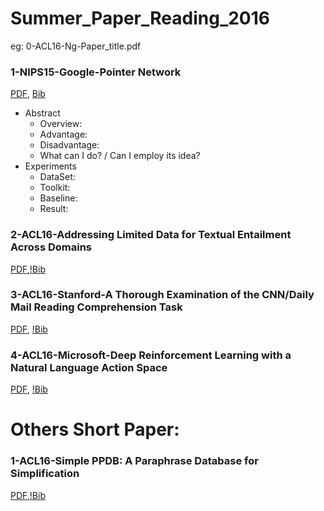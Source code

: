 # Summer_Paper_Reading_2016
eg: 0-ACL16-Ng-Paper_title.pdf


### 1-NIPS15-Google-Pointer Network
  [PDF](http://papers.nips.cc/paper/5866-pointer-networks.pdf), [Bib](https://papers.nips.cc/paper/5866-pointer-networks/bibtex)
    
- Abstract
  - Overview:
  - Advantage:
  - Disadvantage:
  - What can I do? / Can I employ its idea?
- Experiments
  - DataSet:
  - Toolkit:
  - Baseline:
  - Result:

### 2-ACL16-Addressing Limited Data for Textual Entailment Across Domains
  [PDF](https://arxiv.org/pdf/1606.02638v1.pdf),[!Bib](~)

### 3-ACL16-Stanford-A Thorough Examination of the CNN/Daily Mail Reading Comprehension Task
  [PDF](https://arxiv.org/abs/1606.02858), [!Bib](~)


### 4-ACL16-Microsoft-Deep Reinforcement Learning with a Natural Language Action Space
  [PDF](http://arxiv.org/pdf/1511.04636v5.pdf), [!Bib](~)


# Others Short Paper:

### 1-ACL16-Simple PPDB: A Paraphrase Database for Simplification
  [PDF](http://cis.upenn.edu/~ccb/publications/simple-ppdb.pdf),[!Bib](~)



